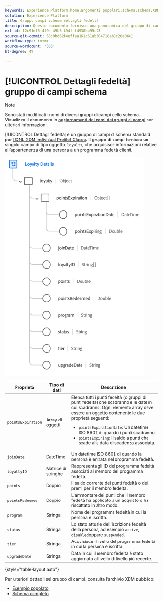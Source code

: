 ```yaml
---
keywords: Experience Platform;home;argomenti popolari;schema;schema;XDM;profilo individuale;campi;schemi;schemi;dettagli fedeltà;progettazione schema;gruppo di campi;gruppo di campi;
solution: Experience Platform
title: Gruppo campi schema dettagli fedeltà
description: Questo documento fornisce una panoramica del gruppo di campi dello schema Dettagli fedeltà .
exl-id: 12c9fef5-4f9e-49b5-894f-f4938bb95c23
source-git-commit: 60c0bd62b4effaa161c61ab304718ab8c20a06e1
workflow-type: tm+mt
source-wordcount: '305'
ht-degree: 4%

---
```


# [!UICONTROL Dettagli fedeltà] gruppo di campi schema

>[!NOTE]
>
>Sono stati modificati i nomi di diversi gruppi di campi dello schema. Visualizza il documento in [aggiornamenti dei nomi dei gruppi di campi](../name-updates.md) per ulteriori informazioni.

[!UICONTROL Dettagli fedeltà] è un gruppo di campi di schema standard per [[!DNL XDM Individual Profile] Classe](../../classes/individual-profile.md). Il gruppo di campi fornisce un singolo campo di tipo oggetto, `loyalty`, che acquisisce informazioni relative all’appartenenza di una persona a un programma fedeltà clienti.

![](../../images/field-groups/loyalty-details.png)

| Proprietà | Tipo di dati | Descrizione |
| --- | --- | --- |
| `pointsExpiration` | Array di oggetti | Elenca tutti i punti fedeltà (o gruppi di punti fedeltà) che scadranno e le date in cui scadranno. Ogni elemento array deve essere un oggetto contenente le due proprietà seguenti: <ul><li>`pointsExpirationDate`: Un datetime ISO 8601 di quando i punti scadranno.</li><li>`pointsExpiring`: Il saldo a punti che scade alla data di scadenza associata.</li></ul> |
| `joinDate` | DateTime | Un datetime ISO 8601 di quando la persona è entrata nel programma fedeltà. |
| `loyaltyID` | Matrice di stringhe | Rappresenta gli ID del programma fedeltà associati al membro del programma fedeltà. |
| `points` | Doppio | Il saldo corrente dei punti fedeltà o dei premi per il membro fedeltà. |
| `pointsRedeemed` | Doppio | L&#39;ammontare dei punti che il membro fedeltà ha applicato a un acquisto o ha riscattato in altro modo. |
| `program` | Stringa | Nome del programma fedeltà in cui la persona è iscritta. |
| `status` | Stringa | Lo stato attuale dell&#39;iscrizione fedeltà della persona, ad esempio `active`, `disabled`oppure `suspended`. |
| `tier` | Stringa | Acquisisce il livello del programma fedeltà in cui la persona è iscritta. |
| `upgradeDate` | Stringa | Data in cui il membro fedeltà è stato aggiornato al livello di livello più recente. |

{style=&quot;table-layout:auto&quot;}

Per ulteriori dettagli sul gruppo di campi, consulta l’archivio XDM pubblico:

* [Esempio popolato](https://github.com/adobe/xdm/blob/master/components/fieldgroups/profile/profile-loyalty-details.example.1.json)
* [Schema completo](https://github.com/adobe/xdm/blob/master/components/fieldgroups/profile/profile-loyalty-details.schema.json)
